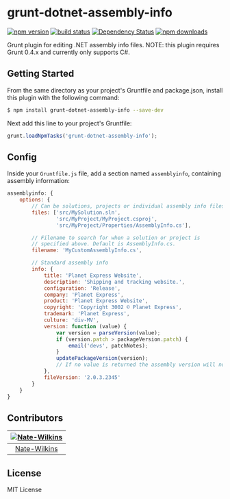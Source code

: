 # grunt-dotnet-assembly-info

[![npm version](http://img.shields.io/npm/v/grunt-dotnet-assembly-info.svg?style=flat)](https://npmjs.org/package/grunt-dotnet-assembly-info) [![build status](http://img.shields.io/travis/mikeobrien/grunt-dotnet-assembly-info.svg?style=flat)](https://travis-ci.org/mikeobrien/grunt-dotnet-assembly-info) [![Dependency Status](http://img.shields.io/david/mikeobrien/grunt-dotnet-assembly-info.svg?style=flat)](https://david-dm.org/mikeobrien/grunt-dotnet-assembly-info) [![npm downloads](http://img.shields.io/npm/dm/grunt-dotnet-assembly-info.svg?style=flat)](https://npmjs.org/package/grunt-dotnet-assembly-info)

Grunt plugin for editing .NET assembly info files.
NOTE: this plugin requires Grunt 0.4.x and currently only supports C#.

## Getting Started
From the same directory as your project's Gruntfile and package.json, install
this plugin with the following command:

```bash
$ npm install grunt-dotnet-assembly-info --save-dev
```

Next add this line to your project's Gruntfile:

```js
grunt.loadNpmTasks('grunt-dotnet-assembly-info');
```

## Config
Inside your `Gruntfile.js` file, add a section named `assemblyinfo`, containing
assembly information:

```js
assemblyinfo: {
    options: {
        // Can be solutions, projects or individual assembly info files
        files: ['src/MySolution.sln', 
                'src/MyProject/MyProject.csproj', 
                'src/MyProject/Properties/AssemblyInfo.cs'],

        // Filename to search for when a solution or project is 
        // specified above. Default is AssemblyInfo.cs.
        filename: 'MyCustomAssemblyInfo.cs', 

        // Standard assembly info
        info: {
            title: 'Planet Express Website',
            description: 'Shipping and tracking website.', 
            configuration: 'Release', 
            company: 'Planet Express', 
            product: 'Planet Express Website', 
            copyright: 'Copyright 3002 © Planet Express', 
            trademark: 'Planet Express', 
            culture: 'div-MV',
            version: function (value) {
                var version = parseVersion(value);
                if (version.patch > packageVersion.patch) {
                    email('devs', patchNotes);
                }
                updatePackageVersion(version);
                // If no value is returned the assembly version will not be modified
            },
            fileVersion: '2.0.3.2345'
        }
    }
}
```

Contributors
------------

| [![Nate-Wilkins](https://avatars2.githubusercontent.com/u/2957868?s=144)](https://github.com/Nate-Wilkins) |
|:---:|
| [Nate-Wilkins](https://github.com/Nate-Wilkins) |

## License
MIT License
